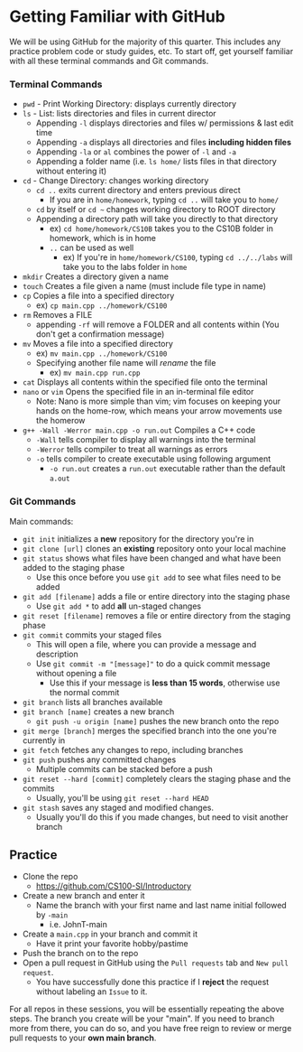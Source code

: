 # Getting Familiar with GitHub
We will be using GitHub for the majority of this quarter. This includes any practice problem code or study guides, etc.
To start off, get yourself familiar with all these terminal commands and Git commands.

### Terminal Commands
* `pwd` - Print Working Directory: displays currently directory
* `ls` - List: lists directories and files in current director
  * Appending `-l` displays directories and files w/ permissions & last edit time
  * Appending `-a` displays all directories and files **including hidden files**
  * Appending `-la` or `al` combines the power of `-l` and `-a`
  * Appending a folder name (i.e. `ls home/` lists files in that directory without entering it)
* `cd` - Change Directory: changes working directory
  * `cd ..` exits current directory and enters previous direct
    * If you are in `home/homework`, typing `cd ..` will take you to `home/`
  * `cd` by itself or `cd ~` changes working directory to ROOT directory
  * Appending a directory path will take you directly to that directory
    * ex) `cd home/homework/CS10B` takes you to the CS10B folder in homework, which is in home
    * `..` can be used as well
      * ex) If you're in `home/homework/CS100`, typing `cd ../../labs` will take you to the labs folder in `home`
* `mkdir` Creates a directory given a name
* `touch` Creates a file given a name (must include file type in name)
* `cp` Copies a file into a specified directory
  * ex) `cp main.cpp ../homework/CS100`
* `rm` Removes a FILE
  * appending `-rf` will remove a FOLDER and all contents within (You don't get a confirmation message)
* `mv` Moves a file into a specified directory
  * ex) `mv main.cpp ../homework/CS100`
  * Specifying another file name will *rename* the file
    * ex) `mv main.cpp run.cpp`
* `cat` Displays all contents within the specified file onto the terminal
* `nano` or `vim` Opens the specified file in an in-terminal file editor
  * Note: Nano is more simple than vim; vim focuses on keeping your hands on the home-row, which means your arrow movements use the homerow
* `g++ -Wall -Werror main.cpp -o run.out` Compiles a C++ code
  * `-Wall` tells compiler to display all warnings into the terminal
  * `-Werror` tells compiler to treat all warnings as errors
  * `-o` tells compiler to create executable using following argument
    * `-o run.out` creates a `run.out` executable rather than the default `a.out`
  
### Git Commands
Main commands:
* `git init` initializes a **new** repository for the directory you're in
* `git clone [url]` clones an **existing** repository onto your local machine
* `git status` shows what files have been changed and what have been added to the staging phase
  * Use this once before you use `git add` to see what files need to be added
* `git add [filename]` adds a file or entire directory into the staging phase
  * Use `git add *` to add **all** un-staged changes
* `git reset [filename]` removes a file or entire directory from the staging phase
* `git commit` commits your staged files
  * This will open a file, where you can provide a message and description
  * Use `git commit -m "[message]"` to do a quick commit message without opening a file
    * Use this if your message is **less than 15 words**, otherwise use the normal commit
* `git branch` lists all branches available
* `git branch [name]` creates a new branch
  * `git push -u origin [name]` pushes the new branch onto the repo
* `git merge [branch]` merges the specified branch into the one you're currently in
* `git fetch` fetches any changes to repo, including branches
* `git push` pushes any committed changes
  * Multiple commits can be stacked before a push
* `git reset --hard [commit]` completely clears the staging phase and the commits
  * Usually, you'll be using `git reset --hard HEAD`
* `git stash` saves any staged and modified changes.
  * Usually you'll do this if you made changes, but need to visit another branch
  
## Practice
* Clone the repo
  * https://github.com/CS100-SI/Introductory
* Create a new branch and enter it
  * Name the branch with your first name and last name initial followed by `-main`
    * i.e. JohnT-main
* Create a `main.cpp` in your branch and commit it
  * Have it print your favorite hobby/pastime
* Push the branch on to the repo
* Open a pull request in GitHub using the `Pull requests` tab and `New pull request`.
  * You have successfully done this practice if I **reject** the request without labeling an `Issue` to it.

For all repos in these sessions, you will be essentially repeating the above steps. The branch you create will be your "main". If you need to branch more from there, you can do so, and you have free reign to review or merge pull requests to your **own main branch**.

